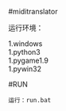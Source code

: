 #miditranslator

运行环境：
    
  1.windows    
  1.python3    
  1.pygame1.9    
  1.pywin32    
    
#RUN

    运行：run.bat